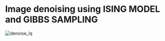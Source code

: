 # Image denoising using ISING MODEL and GIBBS SAMPLING


![denoise_lq](https://user-images.githubusercontent.com/73651505/165493756-3a137627-58e5-4482-a97f-fc83e65091a0.gif)
